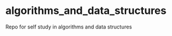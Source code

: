 algorithms_and_data_structures
==============================

Repo for self study in algorithms and data structures

